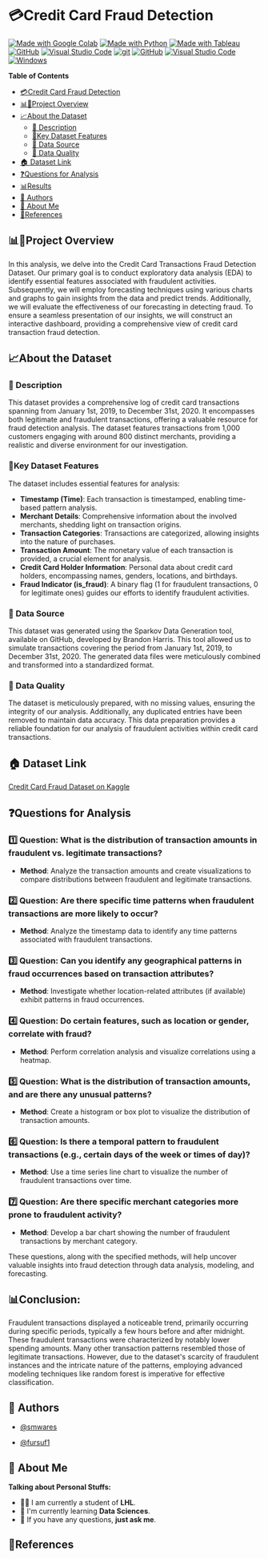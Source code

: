 # 💳Credit Card Fraud Detection

[![Made with Google Colab](https://img.shields.io/badge/Made%20with-Google%20Colab-orange?style=for-the-badge)](https://colab.research.google.com/)
[![Made with Python](https://img.shields.io/badge/Made%20with-Python-blue?style=for-the-badge)](https://www.python.org/)
[![Made with Tableau](https://img.shields.io/badge/Made%20with-Tableau-green?style=for-the-badge)](https://creativecommons.org/publicdomain/zero/1.0/)
[![GitHub](https://img.shields.io/badge/GitHub-Repo-blue?style=for-the-badge)](https://github.com/fursuf1/Credit-Card-Fraud-Detection)
[![Visual Studio Code](https://img.shields.io/badge/Editor-Visual%20Studio%20Code-blue?style=for-the-badge)](https://code.visualstudio.com/)
[![git](https://badgen.net/badge/icon/git?icon=git&label)](https://git-scm.com)
[![GitHub](https://img.shields.io/badge/--181717?logo=github&logoColor=ffffff)](https://github.com/)
[![Visual Studio Code](https://img.shields.io/badge/--007ACC?logo=visual%20studio%20code&logoColor=ffffff)](https://code.visualstudio.com/)
[![Windows](https://badgen.net/badge/icon/windows?icon=windows&label)](https://microsoft.com/windows/)

**Table of Contents**
- [💳Credit Card Fraud Detection](#credit-card-fraud-detection)
- [📊🚧Project Overview](#project-overview)
- [📈About the Dataset](#about-the-dataset)
  - [📝 Description](#description)
  - [🔑Key Dataset Features](#key-dataset-features)
  - [📂 Data Source](#data-source)
  - [🧹 Data Quality](#data-quality)
- [🏠 Dataset Link](#dataset-link)
- [❓Questions for Analysis](#questions-for-analysis)
- [📊Results](#results)
- [📓 Authors](#authors)
- [🚀 About Me](#about-me)
- [🌟References](#references)


## 📊🚧Project Overview

In this analysis, we delve into the Credit Card Transactions Fraud Detection Dataset. Our primary goal is to conduct exploratory data analysis (EDA) to identify essential features associated with fraudulent activities. Subsequently, we will employ forecasting techniques using various charts and graphs to gain insights from the data and predict trends. Additionally, we will evaluate the effectiveness of our forecasting in detecting fraud. To ensure a seamless presentation of our insights, we will construct an interactive dashboard, providing a comprehensive view of credit card transaction fraud detection.

## 📈About the Dataset

### 📝 Description
This dataset provides a comprehensive log of credit card transactions spanning from January 1st, 2019, to December 31st, 2020. It encompasses both legitimate and fraudulent transactions, offering a valuable resource for fraud detection analysis. The dataset features transactions from 1,000 customers engaging with around 800 distinct merchants, providing a realistic and diverse environment for our investigation.

### 🔑Key Dataset Features
The dataset includes essential features for analysis:

- **Timestamp (Time)**: Each transaction is timestamped, enabling time-based pattern analysis.
- **Merchant Details**: Comprehensive information about the involved merchants, shedding light on transaction origins.
- **Transaction Categories**: Transactions are categorized, allowing insights into the nature of purchases.
- **Transaction Amount**: The monetary value of each transaction is provided, a crucial element for analysis.
- **Credit Card Holder Information**: Personal data about credit card holders, encompassing names, genders, locations, and birthdays.
- **Fraud Indicator (is_fraud)**: A binary flag (1 for fraudulent transactions, 0 for legitimate ones) guides our efforts to identify fraudulent activities.

### 📂 Data Source
This dataset was generated using the Sparkov Data Generation tool, available on GitHub, developed by Brandon Harris. This tool allowed us to simulate transactions covering the period from January 1st, 2019, to December 31st, 2020. The generated data files were meticulously combined and transformed into a standardized format.

### 🧹 Data Quality
The dataset is meticulously prepared, with no missing values, ensuring the integrity of our analysis. Additionally, any duplicated entries have been removed to maintain data accuracy.
This data preparation provides a reliable foundation for our analysis of fraudulent activities within credit card transactions.


## 🏠 Dataset Link

[Credit Card Fraud Dataset on Kaggle](https://www.kaggle.com/datasets/kartik2112/fraud-detection)

## ❓Questions for Analysis

### 1️⃣ **Question**: What is the distribution of transaction amounts in fraudulent vs. legitimate transactions?
   - **Method**: Analyze the transaction amounts and create visualizations to compare distributions between fraudulent and legitimate transactions.

### 2️⃣ **Question**: Are there specific time patterns when fraudulent transactions are more likely to occur?
   - **Method**: Analyze the timestamp data to identify any time patterns associated with fraudulent transactions.

### 3️⃣ **Question**: Can you identify any geographical patterns in fraud occurrences based on transaction attributes?
   - **Method**: Investigate whether location-related attributes (if available) exhibit patterns in fraud occurrences.

### 4️⃣ **Question**: Do certain features, such as location or gender, correlate with fraud?
   - **Method**: Perform correlation analysis and visualize correlations using a heatmap.

### 5️⃣ **Question**: What is the distribution of transaction amounts, and are there any unusual patterns?
   - **Method**: Create a histogram or box plot to visualize the distribution of transaction amounts.

### 6️⃣ **Question**: Is there a temporal pattern to fraudulent transactions (e.g., certain days of the week or times of day)?
   - **Method**: Use a time series line chart to visualize the number of fraudulent transactions over time.

### 7️⃣ **Question**: Are there specific merchant categories more prone to fraudulent activity?
   - **Method**: Develop a bar chart showing the number of fraudulent transactions by merchant category.

These questions, along with the specified methods, will help uncover valuable insights into fraud detection through data analysis, modeling, and forecasting.

## 📊Conclusion:

Fraudulent transactions displayed a noticeable trend, primarily occurring during specific periods, typically a few hours before and after midnight.
These fraudulent transactions were characterized by notably lower spending amounts.
Many other transaction patterns resembled those of legitimate transactions.
However, due to the dataset's scarcity of fraudulent instances and the intricate nature of the patterns, employing advanced modeling techniques like random forest is imperative for effective classification.

## 📓 Authors

- [@smwares](https://github.com/smwares)

- [@fursuf1](https://github.com/fursuf1)

## 🚀 About Me

**Talking about Personal Stuffs:**

- 👨‍🏛 I am currently a student of **LHL**.
- 🌱 I'm currently learning **Data Sciences**. 
- 💬 If you have any questions, **just ask me**.

## 🌟References




